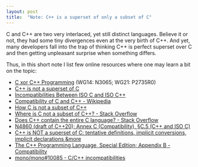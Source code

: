 ```yaml
---
layout: post
title:  "Note: C++ is a superset of only a subset of C"
---
```


C and C++ are two very interlaced, yet still distinct languages. Believe it
or not, they had some tiny divergences even at the very birth of C++. And yet,
many developers fall into the trap of thinking C++ is perfect superset over C
and then getting unpleasant surprise when something differs.

Thus, in this short note I list few online resources where one may learn a bit on the topic:

* [C xor C++ Programming](https://www.open-std.org/jtc1/sc22/wg14/www/docs/n3065.pdf) (WG14: N3065; WG21: P2735R0)
* [C++ is not a superset of C](https://mcla.ug/blog/cpp-is-not-a-superset-of-c.html)
* [Incompatibilities Between ISO C and ISO C++](http://david.tribble.com/text/cdiffs.htm)
* [Compatibility of C and C++ - Wikipedia](https://en.wikipedia.org/wiki/Compatibility_of_C_and_C%2B%2B)
* [How C is not a subset of C++](https://faehnri.ch/how-c-is-not-a-subset-of-cpp/)
* [Where is C not a subset of C++? - Stack Overflow](https://stackoverflow.com/q/1201593/10247460)
* [Does C++ contain the entire C language? - Stack Overflow](https://stackoverflow.com/a/31505447/10247460)
* [N4860 (draft of C++20); Annex C (Compatibility), §C.5 (C++ and ISO C)](https://isocpp.org/files/papers/N4860.pdf#section.C.5)
* [C++ is NOT a superset of C: tentative definitions, implicit conversions, implicit declarations &more](https://youtu.be/s3Cv0-U5bXc)
* [The C++ Programming Language, Special Edition; Appendix B - Compatibility](https://www.stroustrup.com/3rd_compat.pdf)
* [mono/mono#10085 - C/C++ incompatibilities](https://github.com/mono/mono/issues/10085)

